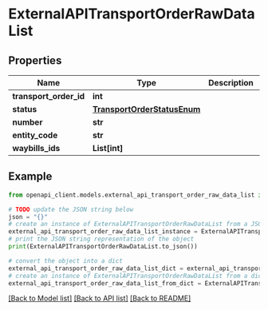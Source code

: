 # ExternalAPITransportOrderRawDataList


## Properties

Name | Type | Description | Notes
------------ | ------------- | ------------- | -------------
**transport_order_id** | **int** |  | [readonly] 
**status** | [**TransportOrderStatusEnum**](TransportOrderStatusEnum.md) |  | [readonly] 
**number** | **str** |  | [readonly] 
**entity_code** | **str** |  | [readonly] 
**waybills_ids** | **List[int]** |  | [readonly] 

## Example

```python
from openapi_client.models.external_api_transport_order_raw_data_list import ExternalAPITransportOrderRawDataList

# TODO update the JSON string below
json = "{}"
# create an instance of ExternalAPITransportOrderRawDataList from a JSON string
external_api_transport_order_raw_data_list_instance = ExternalAPITransportOrderRawDataList.from_json(json)
# print the JSON string representation of the object
print(ExternalAPITransportOrderRawDataList.to_json())

# convert the object into a dict
external_api_transport_order_raw_data_list_dict = external_api_transport_order_raw_data_list_instance.to_dict()
# create an instance of ExternalAPITransportOrderRawDataList from a dict
external_api_transport_order_raw_data_list_from_dict = ExternalAPITransportOrderRawDataList.from_dict(external_api_transport_order_raw_data_list_dict)
```
[[Back to Model list]](../README.md#documentation-for-models) [[Back to API list]](../README.md#documentation-for-api-endpoints) [[Back to README]](../README.md)


